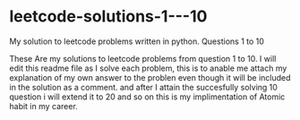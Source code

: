 # leetcode-solutions-1---10
My solution to leetcode problems written in python.  Questions 1 to 10 

These Are my solutions to leetcode problems from question 1 to 10. I will edit this readme file as I solve each problem, this is to anable me attach my explanation of my own answer to the problen even though it will be included in the solution as a comment. and after I attain the succesfully solving 10 question i will extend it to 20 and so on this is my implimentation of Atomic habit in my career.

